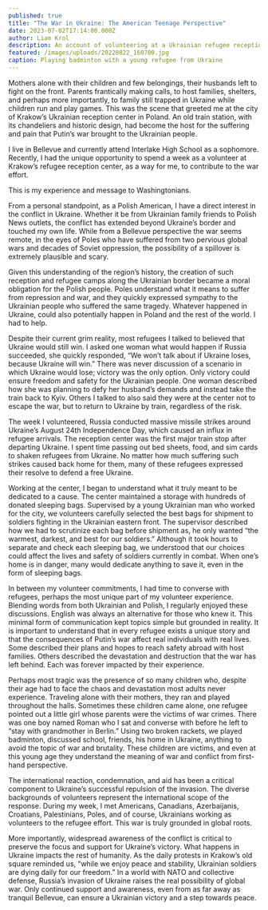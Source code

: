 ```yaml
---
published: true
title: "The War in Ukraine: The American Teenage Perspective"
date: 2023-07-02T17:14:00.000Z
author: Liam Krol
description: An account of volunteering at a Ukrainian refugee reception center in Southern Poland.
featured: /images/uploads/20220822_160700.jpg
caption: Playing badminton with a young refugee from Ukraine
---
```

Mothers alone with their children and few belongings, their husbands left to fight on the front. Parents frantically making calls, to host families, shelters, and perhaps more importantly, to family still trapped in Ukraine while children run and play games. This was the scene that greeted me at the city of Krakow’s Ukrainian reception center in Poland. An old train station, with its chandeliers and historic design, had become the host for the suffering and pain that Putin’s war brought to the Ukrainian people.

I live in Bellevue and currently attend Interlake High School as a sophomore. Recently, I had the unique opportunity to spend a week as a volunteer at Krakow’s refugee reception center, as a way for me, to contribute to the war effort.

This is my experience and message to Washingtonians.

From a personal standpoint, as a Polish American, I have a direct interest in the conflict in Ukraine. Whether it be from Ukrainian family friends to Polish News outlets, the conflict has extended beyond Ukraine’s border and touched my own life. While from a Bellevue perspective the war seems remote, in the eyes of Poles who have suffered from two pervious global wars and decades of Soviet oppression, the possibility of a spillover is extremely plausible and scary.

Given this understanding of the region’s history, the creation of such reception and refugee camps along the Ukrainian border became a moral obligation for the Polish people. Poles understand what it means to suffer from repression and war, and they quickly expressed sympathy to the Ukrainian people who suffered the same tragedy. Whatever happened in Ukraine, could also potentially happen in Poland and the rest of the world. I had to help.

Despite their current grim reality, most refugees I talked to believed that Ukraine would still win. I asked one woman what would happen if Russia succeeded, she quickly responded, “We won’t talk about if Ukraine loses, because Ukraine will win.” There was never discussion of a scenario in which Ukraine would lose; victory was the only option. Only victory could ensure freedom and safety for the Ukrainian people. One woman described how she was planning to defy her husband’s demands and instead take the train back to Kyiv. Others I talked to also said they were at the center not to escape the war, but to return to Ukraine by train, regardless of the risk.  

The week I volunteered, Russia conducted massive missile strikes around Ukraine’s August 24th Independence Day, which caused an influx in refugee arrivals. The reception center was the first major train stop after departing Ukraine. I spent time passing out bed sheets, food, and sim cards to shaken refugees from Ukraine. No matter how much suffering such strikes caused back home for them, many of these refugees expressed their resolve to defend a free Ukraine.

Working at the center, I began to understand what it truly meant to be dedicated to a cause. The center maintained a storage with hundreds of donated sleeping bags. Supervised by a young Ukrainian man who worked for the city, we volunteers carefully selected the best bags for shipment to soldiers fighting in the Ukrainian eastern front. The supervisor described how we had to scrutinize each bag before shipment as, he only wanted “the warmest, darkest, and best for our soldiers.” Although it took hours to separate and check each sleeping bag, we understood that our choices could affect the lives and safety of soldiers currently in combat. When one’s home is in danger, many would dedicate anything to save it, even in the form of sleeping bags.

In between my volunteer commitments, I had time to converse with refugees, perhaps the most unique part of my volunteer experience. Blending words from both Ukrainian and Polish, I regularly enjoyed these discussions. English was always an alternative for those who knew it. This minimal form of communication kept topics simple but grounded in reality. It is important to understand that in every refugee exists a unique story and that the consequences of Putin’s war affect real individuals with real lives. Some described their plans and hopes to reach safety abroad with host families. Others described the devastation and destruction that the war has left behind. Each was forever impacted by their experience.

Perhaps most tragic was the presence of so many children who, despite their age had to face the chaos and devastation most adults never experience. Traveling alone with their mothers, they ran and played throughout the halls. Sometimes these children came alone, one refugee pointed out a little girl whose parents were the victims of war crimes. There was one boy named Roman who I sat and converse with before he left to “stay with grandmother in Berlin.” Using two broken rackets, we played badminton, discussed school, friends, his home in Ukraine, anything to avoid the topic of war and brutality. These children are victims, and even at this young age they understand the meaning of war and conflict from first-hand perspective.

The international reaction, condemnation, and aid has been a critical component to Ukraine’s successful repulsion of the invasion. The diverse backgrounds of volunteers represent the international scope of the response. During my week, I met Americans, Canadians, Azerbaijanis, Croatians, Palestinians, Poles, and of course, Ukrainians working as volunteers to the refugee effort. This war is truly grounded in global roots.

More importantly, widespread awareness of the conflict is critical to preserve the focus and support for Ukraine’s victory. What happens in Ukraine impacts the rest of humanity. As the daily protests in Krakow’s old square reminded us, “while we enjoy peace and stability, Ukrainian soldiers are dying daily for our freedom.” In a world with NATO and collective defense, Russia’s invasion of Ukraine raises the real possibility of global war. Only continued support and awareness, even from as far away as tranquil Bellevue, can ensure a Ukrainian victory and a step towards peace.
